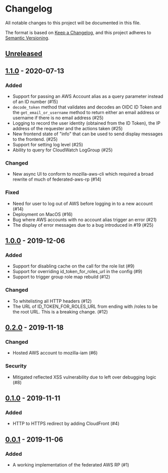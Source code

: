 # Changelog
All notable changes to this project will be documented in this file.

The format is based on [Keep a Changelog](https://keepachangelog.com/en/1.0.0/),
and this project adheres to [Semantic Versioning](https://semver.org/spec/v2.0.0.html).

## [Unreleased]
## [1.1.0] - 2020-07-13

### Added
* Support for passing an AWS Account alias as a query parameter instead of an ID
  number (#15)
* `decode_token` method that validates and decodes an OIDC ID Token
  and the `get_email_or_username` method to return either an email address
  or username if there is no email address (#25)
* Logging to record the user identity (obtained from the ID Token), the IP
  address of the requester and the actions taken (#25)
* New frontend state of "info" that can be used to send display messages to the
  frontend. (#25)
* Support for setting log level (#25)
* Ability to query for CloudWatch LogGroup (#25)
  
### Changed
* New async UI to conform to mozilla-aws-cli which required a broad rewrite
  of much of federated-aws-rp (#14)

### Fixed
* Need for user to log out of AWS before logging in to a new account (#14)
* Deployment on MacOS (#16)
* Bug where AWS accounts with no account alias trigger an error (#21)
* The display of error messages due to a bug introduced in #19 (#25)

## [1.0.0] - 2019-12-06
### Added
* Support for disabling cache on the call for the role list (#9)
* Support for overriding id_token_for_roles_url in the config (#9)
* Support to trigger group role map rebuild (#12)

### Changed
* To whitelisting all HTTP headers (#12)
* The URL of ID_TOKEN_FOR_ROLES_URL from ending with /roles to be the root URL.
  This is a breaking change. (#12)

## [0.2.0] - 2019-11-18
### Changed
* Hosted AWS account to mozilla-iam (#6)

### Security
* Mitigated reflected XSS vulnerability due to left over debugging logic (#8)

## [0.1.0] - 2019-11-11
### Added
* HTTP to HTTPS redirect by adding CloudFront (#4)

## [0.0.1] - 2019-11-06
### Added
* A working implementation of the federated AWS RP (#1)

[Unreleased]: https://github.com/mozilla-iam/federated-aws-rp/compare/v1.1.0...HEAD
[1.1.0]: https://github.com/mozilla-iam/federated-aws-rp/compare/v1.0.0...v1.1.0
[1.0.0]: https://github.com/mozilla-iam/federated-aws-rp/compare/v0.2.0...v1.0.0
[0.2.0]: https://github.com/mozilla-iam/federated-aws-rp/compare/v0.1.0...v0.2.0
[0.1.0]: https://github.com/mozilla-iam/federated-aws-rp/compare/v0.0.1...v0.1.0
[0.0.1]: https://github.com/mozilla-iam/federated-aws-rp/releases/tag/v0.0.1
